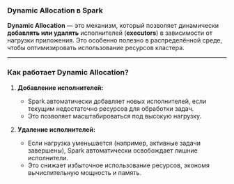 ### **Dynamic Allocation в Spark**

**Dynamic Allocation** — это механизм, который позволяет динамически **добавлять или удалять** исполнителей (**executors**) в зависимости от нагрузки приложения. Это особенно полезно в распределённой среде, чтобы оптимизировать использование ресурсов кластера.

---

### **Как работает Dynamic Allocation?**

1. **Добавление исполнителей:**
    
    - Spark автоматически добавляет новых исполнителей, если текущим недостаточно ресурсов для обработки задач.
    - Это позволяет масштабироваться под высокую нагрузку.
2. **Удаление исполнителей:**
    
    - Если нагрузка уменьшается (например, активные задачи завершены), Spark автоматически освобождает лишние исполнители.
    - Это снижает избыточное использование ресурсов, экономя вычислительную мощность и память.